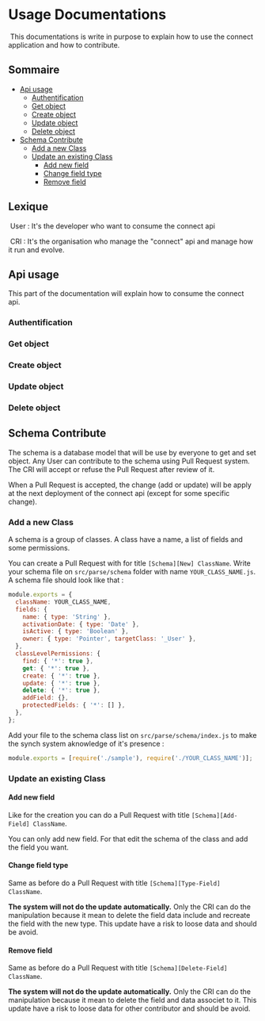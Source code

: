 # Usage Documentations

​ This documentations is write in purpose to explain how to use the connect application and how to contribute.

## Sommaire

- [Api usage](#api-usage)
  - [Authentification](#authentification)
  - [Get object](#get-object)
  - [Create object](#create-object)
  - [Update object](#update-object)
  - [Delete object](#delete-object)
- [Schema Contribute](#schema-contribute)
  - [Add a new Class](#add-class)
  - [Update an existing Class](#update-class)
    - [Add new field](#add-field)
    - [Change field type](#update-field-type)
    - [Remove field](#remove-field)

## Lexique

​ User : It's the developer who want to consume the connect api

​ CRI : It's the organisation who manage the "connect" api and manage how it run and evolve.

## <a name="api-usage">Api usage</a>

This part of the documentation will explain how to consume the connect api.

### <a name="authentification">Authentification</a>

### <a name="get-object">Get object</a>

### <a name="create-object">Create object</a>

### <a name="update-object">Update object</a>

### <a name="delete-object">Delete object</a>

## <a name="schema-contribute">Schema Contribute</a>

The schema is a database model that will be use by everyone to get and set object.
Any User can contribute to the schema using Pull Request system. The CRI will accept or refuse the Pull Request after review of it.

When a Pull Request is accepted, the change (add or update) will be apply at the next deployment of the connect api (except for some specific change).

### <a name="add-class">Add a new Class</a>

A schema is a group of classes. A class have a name, a list of fields and some permissions.

You can create a Pull Request with for title `[Schema][New] ClassName`.
Write your schema file on `src/parse/schema` folder with name `YOUR_CLASS_NAME.js`. A schema file should look like that :

```javascript
module.exports = {
  className: YOUR_CLASS_NAME,
  fields: {
    name: { type: 'String' },
    activationDate: { type: 'Date' },
    isActive: { type: 'Boolean' },
    owner: { type: 'Pointer', targetClass: '_User' },
  },
  classLevelPermissions: {
    find: { '*': true },
    get: { '*': true },
    create: { '*': true },
    update: { '*': true },
    delete: { '*': true },
    addField: {},
    protectedFields: { '*': [] },
  },
};
```

Add your file to the schema class list on `src/parse/schema/index.js` to make the synch system aknowledge of it's presence :

```javascript
module.exports = [require('./sample'), require('./YOUR_CLASS_NAME')];
```

### <a name="update-class">Update an existing Class</a>

#### <a name="add-field">Add new field</a>

Like for the creation you can do a Pull Request with title `[Schema][Add-Field] ClassName`.

You can only add new field. For that edit the schema of the class and add the field you want.

#### <a name="update-field-type">Change field type</a>

Same as before do a Pull Request with title `[Schema][Type-Field] ClassName`.

**The system will not do the update automatically.** Only the CRI can do the manipulation because it mean to delete the field data include and recreate the field with the new type. This update have a risk to loose data and should be avoid.

#### <a name="remove-field">Remove field</a>

Same as before do a Pull Request with title `[Schema][Delete-Field] ClassName`.

**The system will not do the update automatically.** Only the CRI can do the manipulation because it mean to delete the field and data associet to it. This update have a risk to loose data for other contributor and should be avoid.
